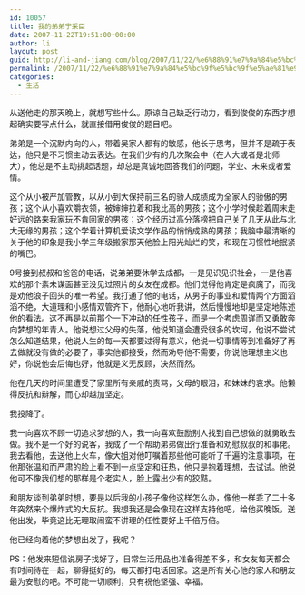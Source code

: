 ```yaml
---
id: 10057
title: 我的弟弟宁采臣
date: 2007-11-22T19:51:00+00:00
author: li
layout: post
guid: http://li-and-jiang.com/blog/2007/11/22/%e6%88%91%e7%9a%84%e5%bc%9f%e5%bc%9f%e5%ae%81%e9%87%87%e8%87%a3/
permalink: /2007/11/22/%e6%88%91%e7%9a%84%e5%bc%9f%e5%bc%9f%e5%ae%81%e9%87%87%e8%87%a3/
categories:
  - 生活
---
```

从送他走的那天晚上，就想写些什么。原谅自己缺乏行动力，看到俊俊的东西才想起确实要写点什么，就直接借用俊俊的题目吧。 

弟弟是一个沉默内向的人，带着吴家人都有的敏感，他长于思考，但并不是疏于表达，他只是不习惯主动去表达。在我们少有的几次聚会中（在人大或者是北师大），他总是不主动挑起话题，却总是真诚地回答我们的问题，学业、未来或者爱情。 

这个从小被严加管教，以从小到大保持前三名的骄人成绩成为全家人的骄傲的男孩；这个从小喜欢嚼衣领，被婶婶拉着和我比高的男孩；这个小学时候趁着周末走好远的路来我家玩不肯回家的男孩；这个经历过高分落榜把自己关了几天从此与北大无缘的男孩；这个学着计算机爱读文学作品的悄悄成熟的男孩；我脑中最清晰的关于他的印象是我小学三年级搬家那天他脸上阳光灿烂的笑，和现在习惯性地抿紧的嘴巴。 

9号接到叔叔和爸爸的电话，说弟弟要休学去成都，一是见识见识社会，一是他喜欢的那个素未谋面甚至没见过照片的女友在成都。他们觉得他肯定是疯魔了，而我是劝他浪子回头的唯一希望。我打通了他的电话，从男子的事业和爱情两个方面滔滔不绝，大道理和小感情双管齐下，他耐心地听我讲，然后慢慢地却是坚定地陈述他的看法。这不再是以前那个一下冲动的任性孩子，而是一个考虑周详而又勇敢奔向梦想的年青人。他说想过父母的失落，他说知道会遭受很多的坎坷，他说不尝试怎么知道结果，他说人生的每一天都要过得有意义，他说一切事情等到准备好了再去做就没有做的必要了，事实他都接受，然而劝导他不需要，你说他理想主义也好，你说他会后悔也好，他就是义无反顾，决然而然。 

他在几天的时间里遭受了家里所有亲戚的责骂，父母的眼泪，和妹妹的哀求。他懒得反抗和辩解，而心却越加坚定。 

我投降了。 

我一向喜欢不顾一切追求梦想的人，我一向喜欢鼓励别人找到自己想做的就勇敢去做。我不是一个好的说客，我成了一个帮助弟弟做出行准备和劝慰叔叔的和事佬。我去看他，去送他上火车，像大姐对他叮嘱着那些他可能听了千遍的注意事项，在他那张温和而严肃的脸上看不到一点坚定和狂热，他只是抱着理想，去试试。他说他可不像我们想的那样是个老实人，脸上露出少有的狡黠。 

和朋友谈到弟弟时想，要是以后我的小孩子像他这样怎么办，像他一样乖了二十多年突然来个爆炸式的大反抗。我想我还是会像现在这样支持他吧，给他买晚饭，送他出发，毕竟这比无理取闹蛮不讲理的任性要好上千倍万倍。 

他已经向着他的梦想出发了，我呢？ 

PS：他发来短信说房子找好了，日常生活用品也准备得差不多，和女友每天都会有时间待在一起，聊得挺好的，每天都打电话回家。这是所有关心他的家人和朋友最为安慰的吧。不可能一切顺利，只有祝他坚强、幸福。